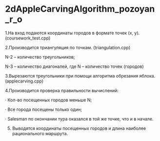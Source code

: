 # 2dAppleCarvingAlgorithm_pozoyan_r_o

1.На вход подаются координаты городов в формате точек (x, y). (coursework_test.cpp)

2.Производится триангуляция по точкам. (triangulation.cpp)

  N-2 – количество треугольников;

  N-3 – количество диагоналей, где N – количество точек (городов)


3.Вырезаются треугольники при помощи алгоритма обрезания яблока. (applecarving.cpp)


4.Производится проверка правильности вычислений:

  ·	Кол-во посещенных городов меньше N;

  ·	Все города посещены только один;

  ·	Salesman по окончании тура оказался в той же точке, что и в начале.
  
5. Выводятся координаты посещенных городов и длина наиболее рационального маршрута.
